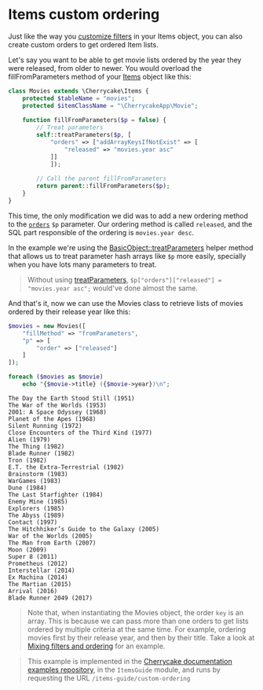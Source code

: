 # Items custom ordering

Just like the way you [customize filters](items-custom-filters.md) in your Items object, you can also create custom orders to get ordered Item lists.

Let's say you want to be able to get movie lists ordered by the year they were released, from older to newer. You would overload the fillFromParameters method of your [Items](../../reference/core-classes/items/) object like this:

```php
class Movies extends \Cherrycake\Items {
    protected $tableName = "movies";
    protected $itemClassName = "\CherrycakeApp\Movie";
    
    function fillFromParameters($p = false) {
        // Treat parameters
        self::treatParameters($p, [
            "orders" => ["addArrayKeysIfNotExist" => [
                "released" => "movies.year asc"
            ]]
    		]);
        
        // Call the parent fillFromParameters
        return parent::fillFromParameters($p);
    }
}
```

This time, the only modification we did was to add a new ordering method to the [`orders`](../../reference/core-classes/items/items-methods.md#fillfromparameters) `$p` parameter. Our ordering method is called `released`, and the SQL part responsible of the ordering is `movies.year desc`.

In the example we're using the [BasicObject::treatParameters](../../reference/core-classes/basicobject/basicobject-methods.md#treatparameters-and-usdparameters-usdsetup) helper method that allows us to treat parameter hash arrays like `$p` more easily, specially when you have lots many parameters to treat.

> Without using [treatParameters](../../reference/core-classes/basicobject/basicobject-methods.md#treatparameters-and-usdparameters-usdsetup), `$p["orders"]["released"] = "movies.year asc";` would've done almost the same.

And that's it, now we can use the Movies class to retrieve lists of movies ordered by their release year like this:

```php
$movies = new Movies([
    "fillMethod" => "fromParameters",
    "p" => [
        "order" => ["released"]
    ]
]);

foreach ($movies as $movie)
    echo "{$movie->title} ({$movie->year})\n";
```

```text
The Day the Earth Stood Still (1951)
The War of the Worlds (1953)
2001: A Space Odyssey (1968)
Planet of the Apes (1968)
Silent Running (1972)
Close Encounters of the Third Kind (1977)
Alien (1979)
The Thing (1982)
Blade Runner (1982)
Tron (1982)
E.T. the Extra-Terrestrial (1982)
Brainstorm (1983)
WarGames (1983)
Dune (1984)
The Last Starfighter (1984)
Enemy Mine (1985)
Explorers (1985)
The Abyss (1989)
Contact (1997)
The Hitchhiker’s Guide to the Galaxy (2005)
War of the Worlds (2005)
The Man from Earth (2007)
Moon (2009)
Super 8 (2011)
Prometheus (2012)
Interstellar (2014)
Ex Machina (2014)
The Martian (2015)
Arrival (2016)
Blade Runner 2049 (2017)
```

> Note that, when instantiating the Movies object, the order `key` is an array. This is because we can pass more than one orders to get lists ordered by multiple criteria at the same time. For example, ordering movies first by their release year, and then by their title. Take a look at [Mixing filters and ordering](mixing-filters-and-ordering.md) for an example.

> This example is implemented in the [Cherrycake documentation examples repository](https://github.com/tin-cat/cherrycake-documentation-examples), in the `ItemsGuide` module, and runs by requesting the URL `/items-guide/custom-ordering`

